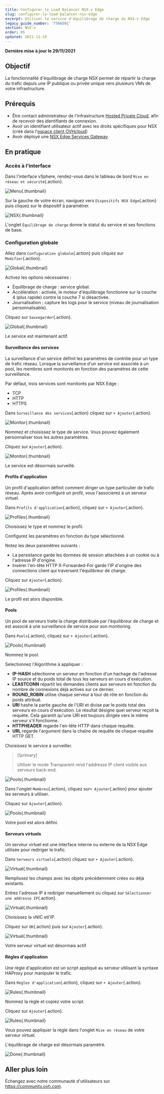 ```yaml
---
title: Configurer le Load Balancer NSX-v Edge
slug: configurer-le-load-balancer-nsx-edge
excerpt: Utiliser le service d'équilibrage de charge du NSX-v Edge
legacy_guide_number: '7766591'
section: NSX-v
order: 05
updated: 2021-11-29
---
```


**Dernière mise à jour le 29/11/2021**

## Objectif

La fonctionnalité d'équilibrage de charge NSX permet de répartir la charge du trafic depuis une IP publique ou privée unique vers plusieurs VMs de votre infrastructure.

## Prérequis

- Être contact administrateur de l'infrastructure [Hosted Private Cloud](https://www.ovhcloud.com/fr/enterprise/products/hosted-private-cloud/), afin de recevoir des identifiants de connexion.
- Avoir un identifiant utilisateur actif avec les droits spécifiques pour NSX (créé dans l'[espace client OVHcloud](https://www.ovh.com/auth/?action=gotomanager&from=https://www.ovh.com/fr/&ovhSubsidiary=fr))
- Avoir déployé une [NSX Edge Services Gateway](https://docs.ovh.com/fr/private-cloud/comment-deployer-une-nsx-edge-gateway/)

## En pratique

### Accès à l'interface

Dans l'interface vSphere, rendez-vous dans le tableau de bord `Mise en réseau et sécurité`{.action}.

![Menu](images/en01dash.png){.thumbnail}

Sur la gauche de votre écran, naviguez vers `Dispositifs NSX Edge`{.action} puis cliquez sur le dispositif à paramétrer.

![NSX](images/en02nsx.png){.thumbnail}

L'onglet `Équilibrage de charge` donne le statut du service et ses fonctions de base.

### Configuration globale

Allez dans `Configuration globale`{.action} puis cliquez sur `Modifier`{.action}.

![Global](images/en03edit.png){.thumbnail}

Activez les options nécessaires :

- Équilibrage de charge : service global.
- Accélération : activée, le moteur d'équilibrage fonctionne sur la couche 4 (plus rapide) contre la couche 7 si désactivée. 
- Journalisation : capture les logs pour le service (niveau de journalisation personnalisable).

Cliquez sur `Sauvegarder`{.action}.

![Global](images/en04conf.png){.thumbnail}

Le service est maintenant actif.

#### Surveillance des services

La surveillance d'un service définit les paramètres de contrôle pour un type de trafic réseau. Lorsque la surveillance d'un service est associée à un pool, les membres sont monitorés en fonction des paramètres de cette surveillance.

Par défaut, trois services sont monitorés par NSX Edge :

- TCP
- HTTP
- HTTPS

Dans `Surveillance des services`{.action} cliquez sur `+ Ajouter`{.action}.     

![Monitor](images/en07service.png){.thumbnail}

Nommez et choisissez le type de service. Vous pouvez également personnaliser tous les autres paramètres.

Cliquez sur `Ajouter`{.action}.

![Monitor](images/en08monitor.png){.thumbnail}

Le service est désormais surveillé.

#### Profils d'application

Un profil d'application définit comment diriger un type particulier de trafic réseau. Après avoir configuré un profil, vous l'associerez à un serveur virtuel.

Dans `Profils d'application`{.action}, cliquez sur `+ Ajouter`{.action}.         

![Profiles](images/en06app.png){.thumbnail}

Choisissez le type et nommez le profil. 

Configurez les paramètres en fonction du type sélectionné.

Notez les deux paramètres suivants :

- La persistance garde les données de session attachées à un cookie ou à l'adresse IP d'origine.
- Insérer l'en-tête HTTP X-Forwarded-For garde l'IP d'origine des connections client qui traversent l'équilibreur de charge.

Cliquez sur `Ajouter`{.action}.

![Profiles](images/en06profile.png){.thumbnail}

Le profil est alors disponible.

#### Pools

Un pool de serveurs traite la charge distribuée par l'équilibreur de charge et est associé à une surveillance de service pour son monitoring.

Dans `Pools`{.action}, cliquez sur `+ Ajouter`{.action}.     

![Pools](images/en09pool.png){.thumbnail}

Nommez le pool.

Selectionnez l'Algorithme à appliquer :

- **IP-HASH** sélectionne un serveur en fonction d'un hachage de l'adresse IP source et du poids total de tous les serveurs en cours d'exécution.
- **LEASTCONN** répartit les demandes clients aux serveurs en fonction du nombre de connexions déjà actives sur ce dernier.
- **ROUND_ROBIN** utilise chaque serveur à tour de rôle en fonction du poids attribué.
- **URI** hashe la partie gauche de l'URI et divise par le poids total des serveurs en cours d'exécution. Le résultat désigne quel serveur reçoit la requête. Cela garantit qu'une URI est toujours dirigée vers le même serveur s'il fonctionne.
- **HTTPHEADER** regarde l'en-tête HTTP dans chaque requête.
- **URL** regarde l'argument dans la chaîne de requête de chaque requête HTTP GET.

Choisissez le service à surveiller.

> [!primary]
>
> Utiliser le mode Transparent rend l'addresse IP client visible aux serveurs back-end.

![Pools](images/en10genpool.png){.thumbnail}

Dans l'onglet `Membres`{.action}, cliquez sur`+ Ajouter`{.action} pour ajouter les serveurs à utiliser.

Cliquez sur `Ajouter`{.action}.

![Pools](images/en11members.png){.thumbnail}

Votre pool est alors défini.

#### Serveurs virtuels

Un serveur virtuel est une interface interne ou externe de la NSX Edge utilisée pour rediriger le trafic.

Dans `Serveurs virtuels`{.action} cliquez sur `+ Ajouter`{.action}.     

![Virtual](images/en11virtual.png){.thumbnail}

Remplissez les champs avec les objets précédemment crées ou déjà existants.

Entrez l'adresse IP à rediriger manuellement ou cliquez sur `Sélectionner une addresse IP`{.action}.

![Virtual](images/en12serv.png){.thumbnail}

Choisissez la vNIC etl'IP.

Cliquez sur `OK`{.action} puis sur `Ajouter`{.action}.

![Virtual](images/en13IP.png){.thumbnail}

Votre serveur virtuel est désormais actif.

#### Règles d'application

Une règle d'application est un script appliqué au serveur utilisant la syntaxe HAProxy pour manipuler le trafic.

Dans `Règles d'application`{.action}, cliquez sur `+ Ajouter`{.action}.     

![Rules](images/en14app.png){.thumbnail}

Nommez la règle et copiez votre script.   

Cliquez sur `Ajouter`{.action}.

![Rules](images/en15rule.png){.thumbnail}

Vous pouvez appliquer la règle dans l'onglet `Mise en réseau` de votre serveur virtuel.

L'équilibrage de charge est désormais paramètré.

![Done](images/en05enabled.png){.thumbnail}

## Aller plus loin

Échangez avec notre communauté d'utilisateurs sur <https://community.ovh.com>.
